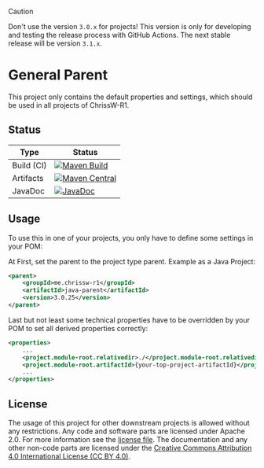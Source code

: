 > [!CAUTION]
> Don't use the version `3.0.x` for projects!
> This version is only for developing and testing the release process with
> GitHub Actions.
> The next stable release will be version `3.1.x`.

# General Parent

This project only contains the default properties and settings, which should be
used in all projects of ChrissW-R1.

## Status

| Type       | Status                                                                                                                                                                                                                                                               |
|------------|----------------------------------------------------------------------------------------------------------------------------------------------------------------------------------------------------------------------------------------------------------------------|
| Build (CI) | [![Maven Build](https://github.com/ChrissW-R1/general-parent/actions/workflows/maven-build.yml/badge.svg)](https://github.com/ChrissW-R1/general-parent/actions/workflows/maven-build.yml) |
| Artifacts  | [![Maven Central](https://img.shields.io/maven-central/v/me.chrissw-r1/general-parent)](https://central.sonatype.com/artifact/me.chrissw-r1/general-parent)                                                          |
| JavaDoc    | [![JavaDoc](https://javadoc.io/badge/me.chrissw-r1/general-parent.svg)](https://javadoc.io/doc/me.chrissw-r1/general-parent)                                                                                         |

## Usage

To use this in one of your projects, you only have to define some settings in
your POM:

At First, set the parent to the project type parent. Example as a Java Project:
```XML
<parent>
	<groupId>me.chrissw-r1</groupId>
	<artifactId>java-parent</artifactId>
	<version>3.0.25</version>
</parent>
```

Last but not least some technical properties have to be overridden by your POM
to set all derived properties correctly:
```XML
<properties>
	...
	<project.module-root.relativedir>./</project.module-root.relativedir>
	<project.module-root.artifactId>{your-top-project-artifactId}</project.module-root.artifactId>
	...
</properties>
```

## License

The usage of this project for other downstream projects is allowed without any
restrictions. Any code and software parts are licensed under Apache 2.0. For
more information see the [license file](LICENSE). The documentation and any
other non-code parts are licensed under
the [Creative Commons Attribution 4.0 International License (CC BY 4.0)](https://creativecommons.org/licenses/by/4.0/).
